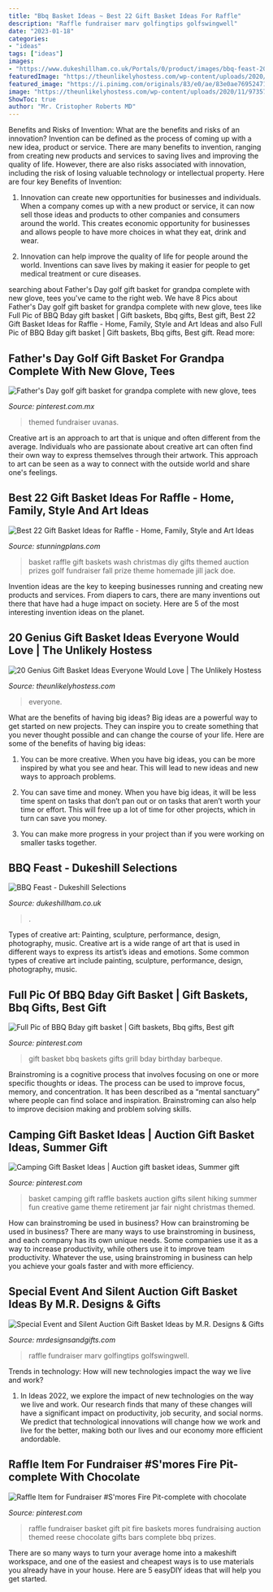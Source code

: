 ```yaml
---
title: "Bbq Basket Ideas ~ Best 22 Gift Basket Ideas For Raffle"
description: "Raffle fundraiser marv golfingtips golfswingwell"
date: "2023-01-18"
categories:
- "ideas"
tags: ["ideas"]
images:
- "https://www.dukeshillham.co.uk/Portals/0/product/images/bbq-feast-20.jpg"
featuredImage: "https://theunlikelyhostess.com/wp-content/uploads/2020/11/973576d864bfcc7f1a735e04fc19d3d0.jpg"
featured_image: "https://i.pinimg.com/originals/83/e0/ae/83e0ae7695247163ca0ed747f0f05067.jpg"
image: "https://theunlikelyhostess.com/wp-content/uploads/2020/11/973576d864bfcc7f1a735e04fc19d3d0.jpg"
ShowToc: true
author: "Mr. Cristopher Roberts MD"
---
```



Benefits and Risks of Invention: What are the benefits and risks of an innovation?
Invention can be defined as the process of coming up with a new idea, product or service. There are many benefits to invention, ranging from creating new products and services to saving lives and improving the quality of life. However, there are also risks associated with innovation, including the risk of losing valuable technology or intellectual property. Here are four key Benefits of Invention: 
1) Innovation can create new opportunities for businesses and individuals. When a company comes up with a new product or service, it can now sell those ideas and products to other companies and consumers around the world. This creates economic opportunity for businesses and allows people to have more choices in what they eat, drink and wear. 

2) Innovation can help improve the quality of life for people around the world. Inventions can save lives by making it easier for people to get medical treatment or cure diseases.

	

		
searching about Father&#039;s Day golf gift basket for grandpa complete with new glove, tees you've came to the right web. We have 8 Pics about Father&#039;s Day golf gift basket for grandpa complete with new glove, tees like Full Pic of BBQ Bday gift basket | Gift baskets, Bbq gifts, Best gift, Best 22 Gift Basket Ideas for Raffle - Home, Family, Style and Art Ideas and also Full Pic of BBQ Bday gift basket | Gift baskets, Bbq gifts, Best gift. Read more:
		
    
## Father&#039;s Day Golf Gift Basket For Grandpa Complete With New Glove, Tees

<img loading=lazy src="https://i.pinimg.com/originals/83/e0/ae/83e0ae7695247163ca0ed747f0f05067.jpg" onerror="this.onerror=null;this.src='https://tse3.mm.bing.net/th?id=OIP.BodfddohXA1DE9DNJ5G7rgHaNK&amp;pid=15.1';" alt="Father&#039;s Day golf gift basket for grandpa complete with new glove, tees">

_Source: pinterest.com.mx_

>themed fundraiser uvanas. 

	

Creative art is an approach to art that is unique and often different from the average. Individuals who are passionate about creative art can often find their own way to express themselves through their artwork. This approach to art can be seen as a way to connect with the outside world and share one's feelings.

    
## Best 22 Gift Basket Ideas For Raffle - Home, Family, Style And Art Ideas

<img loading=lazy src="https://stunningplans.com/wp-content/uploads/2020/02/gift-basket-ideas-for-raffle-new-car-wash-of-gift-basket-ideas-for-raffle-scaled.jpg" onerror="this.onerror=null;this.src='https://tse3.mm.bing.net/th?id=OIP.ju8JsDlG8KcGwJsPYZMV1AHaJ6&amp;pid=15.1';" alt="Best 22 Gift Basket Ideas for Raffle - Home, Family, Style and Art Ideas">

_Source: stunningplans.com_

>basket raffle gift baskets wash christmas diy gifts themed auction prizes golf fundraiser fall prize theme homemade jill jack doe. 

	

Invention ideas are the key to keeping businesses running and creating new products and services. From diapers to cars, there are many inventions out there that have had a huge impact on society. Here are 5 of the most interesting invention ideas on the planet.

    
## 20 Genius Gift Basket Ideas Everyone Would Love | The Unlikely Hostess

<img loading=lazy src="https://theunlikelyhostess.com/wp-content/uploads/2020/11/973576d864bfcc7f1a735e04fc19d3d0.jpg" onerror="this.onerror=null;this.src='https://tse2.mm.bing.net/th?id=OIP.WF_l2FSymqBDcCO7Ez6TQwHaJ4&amp;pid=15.1';" alt="20 Genius Gift Basket Ideas Everyone Would Love | The Unlikely Hostess">

_Source: theunlikelyhostess.com_

>everyone. 

	

What are the benefits of having big ideas?
Big ideas are a powerful way to get started on new projects. They can inspire you to create something that you never thought possible and can change the course of your life. Here are some of the benefits of having big ideas:
1. You can be more creative. When you have big ideas, you can be more inspired by what you see and hear. This will lead to new ideas and new ways to approach problems.

2. You can save time and money. When you have big ideas, it will be less time spent on tasks that don’t pan out or on tasks that aren’t worth your time or effort. This will free up a lot of time for other projects, which in turn can save you money.

3. You can make more progress in your project than if you were working on smaller tasks together.

    
## BBQ Feast - Dukeshill Selections

<img loading=lazy src="https://www.dukeshillham.co.uk/Portals/0/product/images/bbq-feast-20.jpg" onerror="this.onerror=null;this.src='https://tse1.mm.bing.net/th?id=OIP.oTTkTExTaKPsVko5i0DNfgHaE8&amp;pid=15.1';" alt="BBQ Feast - Dukeshill Selections">

_Source: dukeshillham.co.uk_

>. 

	

Types of creative art: Painting, sculpture, performance, design, photography, music.
Creative art is a wide range of art that is used in different ways to express its artist’s ideas and emotions. Some common types of creative art include painting, sculpture, performance, design, photography, music.

    
## Full Pic Of BBQ Bday Gift Basket | Gift Baskets, Bbq Gifts, Best Gift

<img loading=lazy src="https://i.pinimg.com/originals/c4/3e/ca/c43eca5b6b1716b8a2efb5dcab5d5333.jpg" onerror="this.onerror=null;this.src='https://tse1.mm.bing.net/th?id=OIP.zWnuZVLb_HvB8A7NQMnk0wHaLH&amp;pid=15.1';" alt="Full Pic of BBQ Bday gift basket | Gift baskets, Bbq gifts, Best gift">

_Source: pinterest.com_

>gift basket bbq baskets gifts grill bday birthday barbeque. 

	

Brainstroming is a cognitive process that involves focusing on one or more specific thoughts or ideas. The process can be used to improve focus, memory, and concentration. It has been described as a “mental sanctuary” where people can find solace and inspiration. Brainstroming can also help to improve decision making and problem solving skills.

    
## Camping Gift Basket Ideas | Auction Gift Basket Ideas, Summer Gift

<img loading=lazy src="https://i.pinimg.com/736x/3d/81/79/3d8179bd49917544061cec7b91bb5376.jpg" onerror="this.onerror=null;this.src='https://tse3.mm.bing.net/th?id=OIP.eH_45bS4ifSTI3XhROEilAHaJ7&amp;pid=15.1';" alt="Camping Gift Basket Ideas | Auction gift basket ideas, Summer gift">

_Source: pinterest.com_

>basket camping gift raffle baskets auction gifts silent hiking summer fun creative game theme retirement jar fair night christmas themed. 

	

How can brainstroming be used in business?
How can brainstroming be used in business? There are many ways to use brainstroming in business, and each company has its own unique needs. Some companies use it as a way to increase productivity, while others use it to improve team productivity. Whatever the use, using brainstroming in business can help you achieve your goals faster and with more efficiency.

    
## Special Event And Silent Auction Gift Basket Ideas By M.R. Designs &amp; Gifts

<img loading=lazy src="https://mrdesignsandgifts.com/wp-content/uploads/2013/10/Manheim-Custom-Golf.jpg" onerror="this.onerror=null;this.src='https://tse3.mm.bing.net/th?id=OIP.iuAzXIypvsIwpK2x9v7QXQHaLz&amp;pid=15.1';" alt="Special Event and Silent Auction Gift Basket Ideas by M.R. Designs &amp; Gifts">

_Source: mrdesignsandgifts.com_

>raffle fundraiser marv golfingtips golfswingwell. 

	

Trends in technology: How will new technologies impact the way we live and work?
1. In Ideas 2022, we explore the impact of new technologies on the way we live and work. Our research finds that many of these changes will have a significant impact on productivity, job security, and social norms. We predict that technological innovations will change how we work and live for the better, making both our lives and our economy more efficient andordable.

    
## Raffle Item For Fundraiser #S&#039;mores Fire Pit-complete With Chocolate

<img loading=lazy src="https://i.pinimg.com/736x/f7/5f/ff/f75fffe47b46eeb34397f93b4fbd9c29--bbq-fundraiser-basket-raffle.jpg" onerror="this.onerror=null;this.src='https://tse2.mm.bing.net/th?id=OIP._pxjxwqLz0GVMLpfzuqUFAHaLH&amp;pid=15.1';" alt="Raffle Item for Fundraiser #S&#039;mores Fire Pit-complete with chocolate">

_Source: pinterest.com_

>raffle fundraiser basket gift pit fire baskets mores fundraising auction themed reese chocolate gifts bars complete bbq prizes. 

	

There are so many ways to turn your average home into a makeshift workspace, and one of the easiest and cheapest ways is to use materials you already have in your house. Here are 5 easyDIY ideas that will help you get started.

